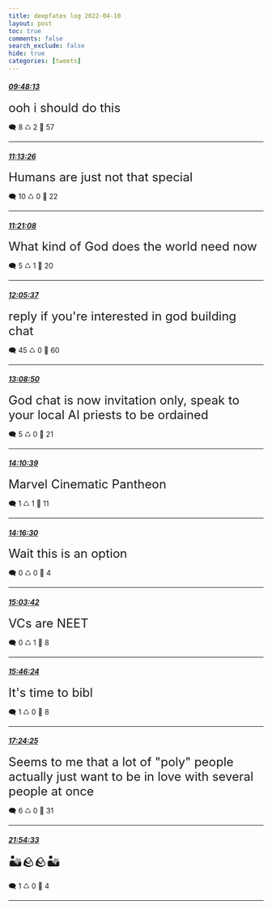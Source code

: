 ```yaml
---
title: deepfates log 2022-04-10
layout: post
toc: true
comments: false
search_exclude: false
hide: true
categories: [tweets]
---
```



#### <a href = "https://twitter.com/deepfates/status/1513182068062121984">*09:48:13*</a>

<font size="5">ooh i should do this</font>



🗨️ 8 ♺ 2 🤍  57   

---
    
#### <a href = "https://twitter.com/deepfates/status/1513203516478615558">*11:13:26*</a>

<font size="5">Humans are just not that special</font>



🗨️ 10 ♺ 0 🤍  22   

---
    
#### <a href = "https://twitter.com/deepfates/status/1513205452170878978">*11:21:08*</a>

<font size="5">What kind of God does the world need now</font>



🗨️ 5 ♺ 1 🤍  20   

---
    
#### <a href = "https://twitter.com/deepfates/status/1513216645308694533">*12:05:37*</a>

<font size="5">reply if you're interested in god building chat</font>



🗨️ 45 ♺ 0 🤍  60   

---
    
#### <a href = "https://twitter.com/deepfates/status/1513232557030068227">*13:08:50*</a>

<font size="5">God chat is now invitation only, speak to your local AI priests to be ordained</font>



🗨️ 5 ♺ 0 🤍  21   

---
    
#### <a href = "https://twitter.com/deepfates/status/1513248111778443264">*14:10:39*</a>

<font size="5">Marvel Cinematic Pantheon</font>



🗨️ 1 ♺ 1 🤍  11   

---
    
#### <a href = "https://twitter.com/deepfates/status/1513249585791045634">*14:16:30*</a>

<font size="5">Wait this is an option</font>



🗨️ 0 ♺ 0 🤍  4   

---
    
#### <a href = "https://twitter.com/deepfates/status/1513261464735289345">*15:03:42*</a>

<font size="5">VCs are NEET</font>



🗨️ 0 ♺ 1 🤍  8   

---
    
#### <a href = "https://twitter.com/deepfates/status/1513272207979470851">*15:46:24*</a>

<font size="5">It's time to bibl</font>



🗨️ 1 ♺ 0 🤍  8   

---
    
#### <a href = "https://twitter.com/deepfates/status/1513296874815455235">*17:24:25*</a>

<font size="5">Seems to me that a lot of "poly" people actually just want to be in love with several people at once</font>



🗨️ 6 ♺ 0 🤍  31   

---
    
#### <a href = "https://twitter.com/deepfates/status/1513364858229514240">*21:54:33*</a>

<font size="5">🏜️🪨🪨🏜️</font>



🗨️ 1 ♺ 0 🤍  4   

---
    
            
